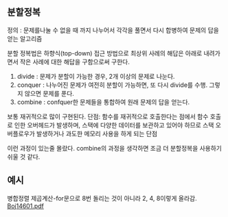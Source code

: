 ## 분할정복
정의 : 문제를나눌 수 없을 때 까지 나누어서 각각을 풀면서 다시 합병하여 문제의 답을 얻는 알고리즘

분할 정복법은 하향식(top-down) 접근 방법으로 최상위 사례의 해답은 아래로 내려가면서 작은 사례에 대한 해답을 구함으로써 구한다.

1. divide : 문제가 분할이 가능한 경우, 2개 이상의 문제로 나눈다.
2. conquer : 나누어진 문제가 여전히 분할이 가능하면, 또 다시 divide를 수행. 그렇지 않으면 문제를 푼다.
3. combine : confquer한 문제들을 통합하여 원래 문제의 답을 얻는다.

보통 재귀적으로 많이 구현된다.
단점: 함수를 재귀적으로 호출한다는 점에서 함수 호출로 인한 오버헤드가 발생하며, 스택에 다양한 데이터를 보관하고 있어야 하므로 스택 오버플로우가 발생하거나 과도한 메모리 사용을 하게 되는 단점

이런 과정이 있는줄 몰랐다. combine의 과정을 생각하면 조금 더 분할정복을 사용하기 쉬울 것 같다.
## 예시
병합정렬
제곱계산-for문으로 8번 돌리는 것이 아니라 2, 4, 8이렇게 올라감.
[ Boj14601.pdf](https://github.com/zhdhfhd33/2021Fall/files/7448261/Boj14601.pdf)
